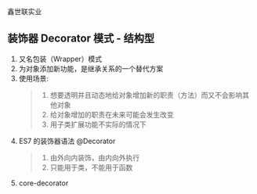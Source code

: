 鑫世联实业

## 装饰器 Decorator 模式 - 结构型

1. 又名包装（Wrapper）模式
2. 为对象添加新功能，是继承关系的一个替代方案
3. 使用场景:
    > 1. 想要透明并且动态地给对象增加新的职责（方法）而又不会影响其他对象
    > 2. 给对象增加的职责在未来可能会发生改变
    > 3. 用子类扩展功能不实际的情况下
4. ES7 的装饰器语法 @Decorator
    > 1. 由外向内装饰，由内向外执行
    > 2. 只能用于类，不能用于函数
5. core-decorator

